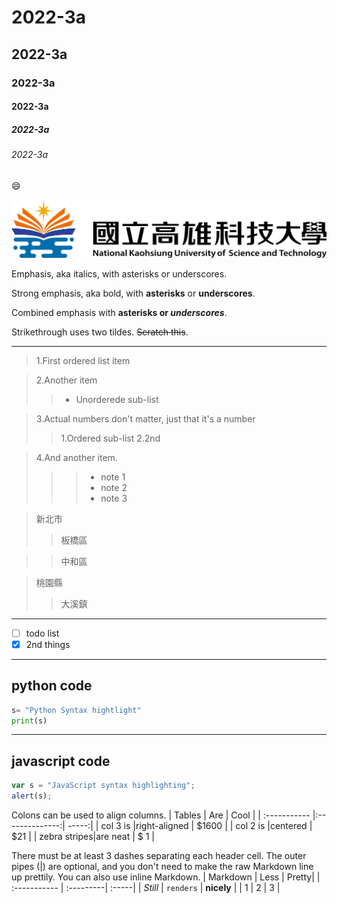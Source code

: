 # 2022-3a
## 2022-3a
### 2022-3a
#### 2022-3a
##### 2022-3a
###### 2022-3a
😄

![nkust.png](nkust.png "nkust")

Emphasis, aka italics, with asterisks or underscores.

Strong emphasis, aka bold, with **asterisks** or **underscores**.

Combined emphasis with **asterisks or *underscores***.

Strikethrough uses two tildes. ~~Scratch this~~.
***
> 1.First ordered list item

> 2.Another item
>>* Unorderede sub-list

>3.Actual numbers don't matter, just that it's a number
>>1.Ordered sub-list
>>2.2nd

>4.And another item.
>>>* note 1
>>>* note 2
>>>* note 3

> 新北市
>>板橋區

>>中和區

> 桃園縣
>>大溪鎮

***
- [ ] todo list
- [x] 2nd things
***

python code
---
```python
s= "Python Syntax hightlight"
print(s)
```
***

javascript code
---
```javascript
var s = "JavaScript syntax highlighting";
alert(s);
```


Colons can be used to align columns.
| Tables       | Are            | Cool  |
| :----------- |:--------------:| -----:|
| col 3 is     |right-aligned   | $1600 |
| col 2 is     |centered        |   $21 |
| zebra stripes|are neat        |   $ 1 |

There must be at least 3 dashes separating each header cell. The outer pipes (|) are optional, and you don't need to make the raw Markdown line up prettily. You can also use inline Markdown.
| Markdown     | Less      | Pretty|
| :----------- | :---------| :-----|
| *Still*      | `renders`  | **nicely** |
| 1            | 2         | 3     |
